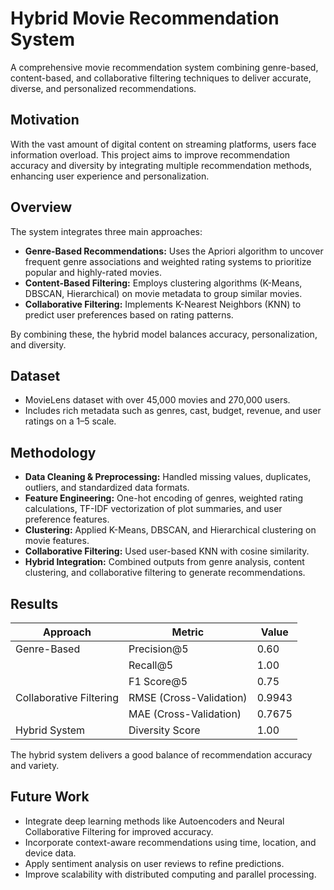 




# Hybrid Movie Recommendation System

A comprehensive movie recommendation system combining genre-based, content-based, and collaborative filtering techniques to deliver accurate, diverse, and personalized recommendations.

## Motivation

With the vast amount of digital content on streaming platforms, users face information overload. This project aims to improve recommendation accuracy and diversity by integrating multiple recommendation methods, enhancing user experience and personalization.

## Overview

The system integrates three main approaches:

- **Genre-Based Recommendations:** Uses the Apriori algorithm to uncover frequent genre associations and weighted rating systems to prioritize popular and highly-rated movies.
- **Content-Based Filtering:** Employs clustering algorithms (K-Means, DBSCAN, Hierarchical) on movie metadata to group similar movies.
- **Collaborative Filtering:** Implements K-Nearest Neighbors (KNN) to predict user preferences based on rating patterns.

By combining these, the hybrid model balances accuracy, personalization, and diversity.

## Dataset

- MovieLens dataset with over 45,000 movies and 270,000 users.  
- Includes rich metadata such as genres, cast, budget, revenue, and user ratings on a 1–5 scale.

## Methodology

- **Data Cleaning & Preprocessing:** Handled missing values, duplicates, outliers, and standardized data formats.  
- **Feature Engineering:** One-hot encoding of genres, weighted rating calculations, TF-IDF vectorization of plot summaries, and user preference features.  
- **Clustering:** Applied K-Means, DBSCAN, and Hierarchical clustering on movie features.  
- **Collaborative Filtering:** Used user-based KNN with cosine similarity.  
- **Hybrid Integration:** Combined outputs from genre analysis, content clustering, and collaborative filtering to generate recommendations.

## Results

| Approach                           | Metric                        | Value    |
|------------------------------------|-------------------------------|----------|
| Genre-Based                        | Precision@5                   | 0.60     |
|                                    | Recall@5                      | 1.00     |
|                                    | F1 Score@5                    | 0.75     |
| Collaborative Filtering            | RMSE (Cross-Validation)       | 0.9943   |
|                                    | MAE (Cross-Validation)        | 0.7675   |
| Hybrid System                      | Diversity Score               | 1.00     |

The hybrid system delivers a good balance of recommendation accuracy and variety.

## Future Work

- Integrate deep learning methods like Autoencoders and Neural Collaborative Filtering for improved accuracy.  
- Incorporate context-aware recommendations using time, location, and device data.  
- Apply sentiment analysis on user reviews to refine predictions.  
- Improve scalability with distributed computing and parallel processing.
